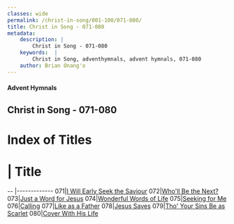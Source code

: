 ```yaml
---
classes: wide
permalink: /christ-in-song/001-100/071-080/
title: Christ in Song - 071-080
metadata:
    description: |
        Christ in Song - 071-080
    keywords:  |
        Christ in Song, adventhymnals, advent hymnals, 071-080
    author: Brian Onang'o
---
```


#### Advent Hymnals
## Christ in Song - 071-080

# Index of Titles
# | Title                        
-- |-------------
071|[I Will Early Seek the Saviour](/christ-in-song/001-100/071-080/I-Will-Early-Seek-the-Saviour)
072|[Who'll Be the Next?](/christ-in-song/001-100/071-080/Who'll-Be-the-Next)
073|[Just a Word for Jesus](/christ-in-song/001-100/071-080/Just-a-Word-for-Jesus)
074|[Wonderful Words of Life](/christ-in-song/001-100/071-080/Wonderful-Words-of-Life)
075|[Seeking for Me](/christ-in-song/001-100/071-080/Seeking-for-Me)
076|[Calling](/christ-in-song/001-100/071-080/Calling)
077|[Like as a Father](/christ-in-song/001-100/071-080/Like-as-a-Father)
078|[Jesus Saves](/christ-in-song/001-100/071-080/Jesus-Saves)
079|[Tho' Your Sins Be as Scarlet](/christ-in-song/001-100/071-080/Tho'-Your-Sins-Be-as-Scarlet)
080|[Cover With His Life](/christ-in-song/001-100/071-080/Cover-With-His-Life)